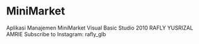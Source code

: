 # MiniMarket
Aplikasi Manajemen MiniMarket Visual Basic Studio 2010 
RAFLY YUSRIZAL AMRIE
Subscribe to Instagram: rafly_glb
